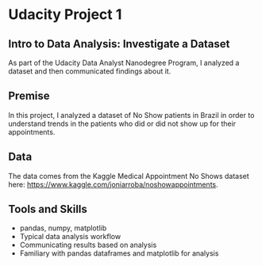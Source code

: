 # Udacity Project 1
## Intro to Data Analysis: Investigate a Dataset
As part of the Udacity Data Analyst Nanodegree Program, I analyzed a dataset and then communicated findings about it.

## Premise
In this project, I analyzed a dataset of No Show patients in Brazil in order to understand trends in the patients who did or did not show up for their appointments.

## Data
The data comes from the Kaggle Medical Appointment No Shows dataset here: https://www.kaggle.com/joniarroba/noshowappointments. 

## Tools and Skills
* pandas, numpy, matplotlib
* Typical data analysis workflow
* Communicating results based on analysis
* Familiary with pandas dataframes and matplotlib for analysis
